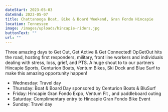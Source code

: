 ```yaml
---
dateStart: 2023-05-03
dateEnd: 2023-05-07
title: Chattanooga Boat, Bike & Board Weekend, Gran Fondo Hincapie
location: Tennessee
image: /images/uploads/hincapie-riders.jpg
buttonText: ""
url: ""
---
```

T﻿hree amazing days to Get Out, Get Active & Get Connected! OpGetOut hits the road, hosting first responders, military, front line workers and individuals dealing with stress, loss, grief, and PTS. A huge shout to to our partners Hincapie Sports, Centurion Boats, Ventum Bikes, Ski Dock and Blue Surf to make this amazing opportunity happen!

* Wednesday: Travel day
* Thursday: Boat & Board Day sponsored by Centurion Boats & BluSurf
* Friday: Hincapie Gran Fondo Expo, Ventum Fit  , and paddleboard outing
* Saturday: Complimentary entry to Hincapie Gran Fondo Bike Event
* Sunday: Travel day